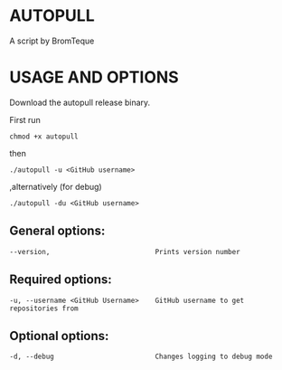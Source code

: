 # AUTOPULL
A script by BromTeque

# USAGE AND OPTIONS

Download the autopull release binary.

First run

```chmod +x autopull```

then

```./autopull -u <GitHub username>```

,alternatively (for debug)

```./autopull -du <GitHub username>```

## General options:
    --version,                          Prints version number
## Required options:
    -u, --username <GitHub Username>    GitHub username to get repositories from
## Optional options:
    -d, --debug                         Changes logging to debug mode